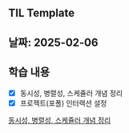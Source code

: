 ## TIL Template

## 날짜: 2025-02-06

## 학습 내용

- [x] 동시성, 병렬성, 스케쥴러 개념 정리
- [x] 프로젝트(포폴) 인터렉션 설정

[동시성, 병렬성, 스케쥴러 개념 정리](https://www.notion.so/1923b2c548ec804da79cfa278d8e5774?pvs=4)
